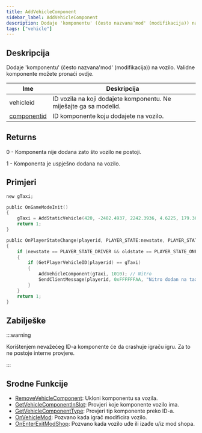 ```yaml
---
title: AddVehicleComponent
sidebar_label: AddVehicleComponent
description: Dodaje 'komponentu' (često nazvana'mod' (modifikacija)) na vozilo.
tags: ["vehicle"]
---
```


## Deskripcija

Dodaje 'komponentu' (često nazvana'mod' (modifikacija)) na vozilo. Validne komponente možete pronaći ovdje.

| Ime                                        | Deskripcija                                                        |
| ------------------------------------------ | ------------------------------------------------------------------ |
| vehicleid                                  | ID vozila na koji dodajete komponentu. Ne miješajte ga sa modelid. |
| [componentid](../resources/carcomponentid) | ID komponente koju dodajete na vozilo.                             |

## Returns

0 - Komponenta nije dodana zato što vozilo ne postoji.

1 - Komponenta je uspješno dodana na vozilo.

## Primjeri

```c
new gTaxi;

public OnGameModeInit()
{
    gTaxi = AddStaticVehicle(420, -2482.4937, 2242.3936, 4.6225, 179.3656, 6, 1); // Taxi
    return 1;
}

public OnPlayerStateChange(playerid, PLAYER_STATE:newstate, PLAYER_STATE:oldstate)
{
    if (newstate == PLAYER_STATE_DRIVER && oldstate == PLAYER_STATE_ONFOOT)
    {
        if (GetPlayerVehicleID(playerid) == gTaxi)
        {
            AddVehicleComponent(gTaxi, 1010); // Nitro
            SendClientMessage(playerid, 0xFFFFFFAA, "Nitro dodan na taxi.");
        }
    }
    return 1;
}
```

## Zabilješke

:::warning

Korištenjem nevažećeg ID-a komponente će da crashuje igraču igru. Za to ne postoje interne provjere.

:::

## Srodne Funkcije

- [RemoveVehicleComponent](RemoveVehicleComponent): Ukloni komponentu sa vozila.
- [GetVehicleComponentInSlot](GetVehicleComponentInSlot): Provjeri koje komponente vozilo ima.
- [GetVehicleComponentType](GetVehicleComponentType): Provjeri tip komponente preko ID-a.
- [OnVehicleMod](../callbacks/OnVehicleMod): Pozvano kada igrač modificira vozilo.
- [OnEnterExitModShop](../callbacks/OnEnterExitModShop): Pozvano kada vozilo uđe ili izađe u/iz mod shopa.
